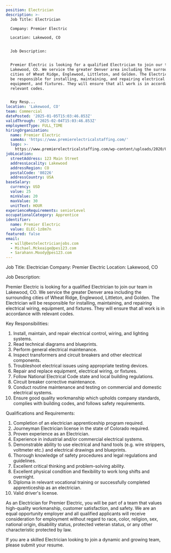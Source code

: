 ```yaml
---
position: Electrician
description: >-
  Job Title: Electrician

  Company: Premier Electric

  Location: Lakewood, CO


  Job Description:


  Premier Electric is looking for a qualified Electrician to join our team in
  Lakewood, CO. We service the greater Denver area including the surrounding
  cities of Wheat Ridge, Englewood, Littleton, and Golden. The Electrician will
  be responsible for installing, maintaining, and repairing electrical wiring,
  equipment, and fixtures. They will ensure that all work is in accordance with
  relevant codes.


  Key Resp...
location: 'Lakewood, CO'
team: Commercial
datePosted: '2025-01-05T15:03:46.853Z'
validThrough: '2025-02-04T15:03:46.853Z'
employmentType: FULL_TIME
hiringOrganization:
  name: Premier Electric
  sameAs: 'https://www.premierelectricalstaffing.com/'
  logo: >-
    https://www.premierelectricalstaffing.com/wp-content/uploads/2020/05/Premier-Electrical-Staffing-logo.png
jobLocation:
  streetAddress: 123 Main Street
  addressLocality: Lakewood
  addressRegion: CO
  postalCode: '80226'
  addressCountry: USA
baseSalary:
  currency: USD
  value: 25
  minValue: 20
  maxValue: 30
  unitText: HOUR
experienceRequirements: seniorLevel
occupationalCategory: Apprentice
identifier:
  name: Premier Electric
  value: ELEC-1z8m7n
featured: false
email:
  - will@bestelectricianjobs.com
  - Michael.Mckeaige@pes123.com
  - Sarahann.Moody@pes123.com
---
```




Job Title: Electrician
Company: Premier Electric
Location: Lakewood, CO

Job Description:

Premier Electric is looking for a qualified Electrician to join our team in Lakewood, CO. We service the greater Denver area including the surrounding cities of Wheat Ridge, Englewood, Littleton, and Golden. The Electrician will be responsible for installing, maintaining, and repairing electrical wiring, equipment, and fixtures. They will ensure that all work is in accordance with relevant codes.

Key Responsibilities:

1. Install, maintain, and repair electrical control, wiring, and lighting systems.
2. Read technical diagrams and blueprints.
3. Perform general electrical maintenance.
4. Inspect transformers and circuit breakers and other electrical components.
5. Troubleshoot electrical issues using appropriate testing devices.
6. Repair and replace equipment, electrical wiring, or fixtures.
7. Follow National Electrical Code state and local building regulations.
8. Circuit breaker corrective maintenance.
9. Conduct routine maintenance and testing on commercial and domestic electrical systems.
10. Ensure good quality workmanship which upholds company standards, complies with building codes, and follows safety requirements.

Qualifications and Requirements:

1. Completion of an electrician apprenticeship program required.
2. Journeyman Electrician license in the state of Colorado required.
3. Proven experience as an Electrician.
4. Experience in industrial and/or commercial electrical systems.
5. Demonstrable ability to use electrical and hand tools (e.g. wire strippers, voltmeter etc.) and electrical drawings and blueprints.
6. Thorough knowledge of safety procedures and legal regulations and guidelines.
7. Excellent critical thinking and problem-solving ability.
8. Excellent physical condition and flexibility to work long shifts and overnight.
9. Diploma in relevant vocational training or successfully completed apprenticeship as an electrician.
10. Valid driver's license.

As an Electrician for Premier Electric, you will be part of a team that values high-quality workmanship, customer satisfaction, and safety. We are an equal opportunity employer and all qualified applicants will receive consideration for employment without regard to race, color, religion, sex, national origin, disability status, protected veteran status, or any other characteristic protected by law.

If you are a skilled Electrician looking to join a dynamic and growing team, please submit your resume.

